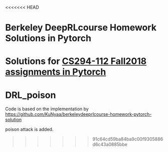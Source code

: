 <<<<<<< HEAD
# Berkeley DeepRLcourse Homework Solutions in Pytorch

Solutions for [CS294-112 Fall2018 assignments in Pytorch](https://github.com/KuNyaa/berkeleydeeprlcourse-homework-pytorch) 
=======
# DRL_poison

Code is based on the implementation by https://github.com/KuNyaa/berkeleydeeprlcourse-homework-pytorch-solution

poison attack is added.
>>>>>>> 91c64cd59ba84ba9c00f9305886d6c43a0885bbe

